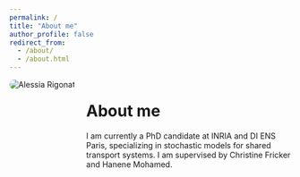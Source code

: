 ```yaml
---
permalink: /
title: "About me"
author_profile: false
redirect_from: 
  - /about/
  - /about.html
---
```


<div style="display: flex; align-items: flex-start; gap: 20px;">

  <div>
    <img src="/images/le.jpeg" alt="Alessia Rigonat" style="max-width: 200px; border-radius: 10px;">
  </div>

  <div style="flex: 1;">
    <h1>About me</h1>
    <p>
      I am currently a PhD candidate at INRIA and DI ENS Paris, specializing in stochastic models for shared transport systems. I am supervised by Christine Fricker and Hanene Mohamed.
    </p>
  </div>

</div>
